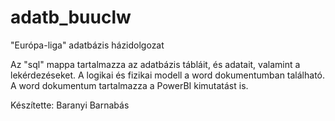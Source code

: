# adatb_buuclw
"Európa-liga" adatbázis házidolgozat

Az "sql" mappa tartalmazza az adatbázis tábláit, és adatait, valamint a lekérdezéseket.
A logikai és fizikai modell a word dokumentumban található.
A word dokumentum tartalmazza a PowerBI kimutatást is.

Készítette: Baranyi Barnabás
